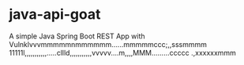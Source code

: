 # java-api-goat

A simple Java Spring Boot REST App with Vulnklvvvmmmmmnmmmmmm......mmmmmccc;,,sssmmmm
11111l,,,,,,,,,,,.....cllld,,,,,,,,,,,vvvvv....m,,,,MMM.........ccccc
.,xxxxxxmmm

